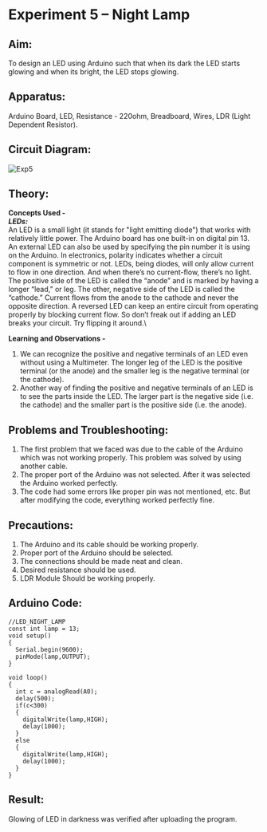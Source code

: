 # Experiment 5 – Night Lamp


## Aim:
To design an LED using Arduino such that when its dark the LED starts glowing and when its bright, the LED stops glowing.

## Apparatus:
Arduino Board, LED, Resistance - 220ohm, Breadboard, Wires, LDR (Light Dependent Resistor).

## Circuit Diagram:
![Exp5](https://user-images.githubusercontent.com/54620652/67162581-d668c800-f382-11e9-8294-3cc9d6273627.png)

## Theory:
**Concepts Used -**\
***LEDs:***\
An LED is a small light (it stands for "light emitting diode") that works with relatively little power. The Arduino board has one built-in on digital pin 13.
An external LED can also be used by specifying the pin number it is using on the Arduino.
In electronics, polarity indicates whether a circuit component is symmetric or not. LEDs, being diodes, will only allow current to flow in one direction. And when there’s no current-flow, there’s no light.
The positive side of the LED is called the “anode” and is marked by having a longer “lead,” or leg. The other, negative side of the LED is called the “cathode.” Current flows from the anode to the cathode and never the opposite direction. A reversed LED can keep an entire circuit from operating properly by blocking current flow. So don’t freak out if adding an LED breaks your circuit. Try flipping it around.\

**Learning and Observations -**
1. We can recognize the positive and negative terminals of an LED even without using a Multimeter. The longer leg of the LED is the positive terminal (or the anode) and the smaller leg is the negative terminal (or the cathode).
2. Another way of finding the positive and negative terminals of an LED is to see the parts inside the LED. The larger part is the negative side (i.e. the cathode) and the smaller part is the positive side (i.e. the anode).

## Problems and Troubleshooting:
1. The first problem that we faced was due to the cable of the Arduino which was not working properly. This problem was solved by using another cable.
2. The proper port of the Arduino was not selected. After it was selected the Arduino worked perfectly.
3. The code had some errors like proper pin was not mentioned, etc. But after modifying the code, everything worked perfectly fine.

## Precautions:
1. The Arduino and its cable should be working properly.
2. Proper port of the Arduino should be selected.
3. The connections should be made neat and clean.
4. Desired resistance should be used.
5. LDR Module Should be working properly.

## Arduino Code:
```
//LED_NIGHT_LAMP
const int lamp = 13;
void setup()
{
  Serial.begin(9600);
  pinMode(lamp,OUTPUT);
}

void loop()
{
  int c = analogRead(A0);
  delay(500);
  if(c<300)
  {
    digitalWrite(lamp,HIGH);
    delay(1000);
  }
  else
  {
    digitalWrite(lamp,HIGH);
    delay(1000);
  }
}
```

## Result:
Glowing of LED in darkness was verified after uploading the program.
